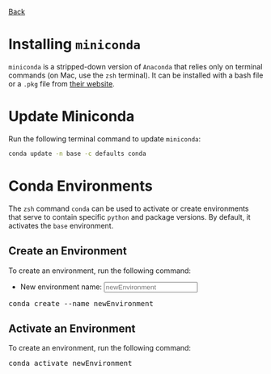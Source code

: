 [Back](index.md)
<script src="../../script.js"></script>

# Installing `miniconda`
`miniconda` is a stripped-down version of `Anaconda` that relies only on terminal commands (on Mac, use the `zsh` terminal). It can be installed with a bash file or a `.pkg` file from [their website](https://docs.conda.io/en/latest/miniconda.html).

# Update Miniconda
Run the following terminal command to update `miniconda`:
```bash
conda update -n base -c defaults conda
```

# Conda Environments
The `zsh` command `conda` can be used to activate or create environments that serve to contain specific `python` and package versions. By default, it activates the `base` environment.

## Create an Environment
To create an environment, run the following command:
- New environment name: <input class="name" placeholder="newEnvironment" onkeyup="renderInput('name')">
<pre>
conda create --name <span class="name">newEnvironment</span>
</pre>

## Activate an Environment
To create an environment, run the following command:
<pre>
conda activate <span class="name">newEnvironment</span>
</pre>